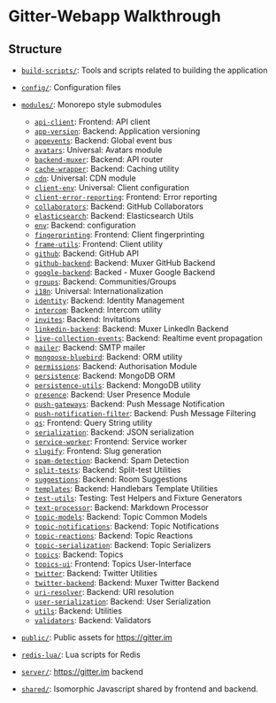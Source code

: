 # Gitter-Webapp Walkthrough

## Structure

* [`build-scripts/`](../build-scripts): Tools and scripts related to building the application
* [`config/`](../config): Configuration files
* [`modules/`](../modules): Monorepo style submodules
  * [`api-client`](../modules/api-client): Frontend: API client
  * [`app-version`](../modules/app-version): Backend: Application versioning
  * [`appevents`](../modules/appevents): Backend: Global event bus
  * [`avatars`](../modules/avatars): Universal: Avatars module
  * [`backend-muxer`](../modules/backend-muxer): Backend: API router
  * [`cache-wrapper`](../modules/cache-wrapper): Backend: Caching utility
  * [`cdn`](../modules/cdn): Universal: CDN module
  * [`client-env`](../modules/client-env): Universal: Client configuration
  * [`client-error-reporting`](../modules/client-error-reporting): Frontend: Error reporting
  * [`collaborators`](../modules/collaborators): Backend: GitHub Collaborators
  * [`elasticsearch`](../modules/elasticsearch): Backend: Elasticsearch Utils
  * [`env`](../modules/env): Backend: configuration
  * [`fingerprinting`](../modules/fingerprinting): Frontend: Client fingerprinting
  * [`frame-utils`](../modules/frame-utils): Frontend: Client utility
  * [`github`](../modules/github): Backend: GitHub API
  * [`github-backend`](../modules/github-backend): Backend: Muxer GitHub Backend
  * [`google-backend`](../modules/google-backend): Backed - Muxer Google Backend
  * [`groups`](../modules/groups): Backend: Communities/Groups
  * [`i18n`](../modules/i18n): Universal: Internationalization
  * [`identity`](../modules/identity): Backend: Identity Management
  * [`intercom`](../modules/intercom): Backend: Intercom utility
  * [`invites`](../modules/invites): Backend: Invitations
  * [`linkedin-backend`](../modules/linkedin-backend): Backend: Muxer LinkedIn Backend
  * [`live-collection-events`](../modules/live-collection-events): Backend: Realtime event propagation
  * [`mailer`](../modules/mailer): Backend: SMTP mailer
  * [`mongoose-bluebird`](../modules/mongoose-bluebird): Backend: ORM utility
  * [`permissions`](../modules/permissions): Backend: Authorisation Module
  * [`persistence`](../modules/persistence): Backend: MongoDB ORM
  * [`persistence-utils`](../modules/persistence-utils): Backend: MongoDB utility
  * [`presence`](../modules/presence): Backend: User Presence Module
  * [`push-gateways`](../modules/push-gateways): Backend: Push Message Notification
  * [`push-notification-filter`](../modules/push-notification-filter): Backend: Push Message Filtering
  * [`qs`](../modules/qs): Frontend: Query String utility
  * [`serialization`](../modules/serialization): Backend: JSON serialization
  * [`service-worker`](../modules/service-worker): Frontend: Service worker
  * [`slugify`](../modules/slugify): Frontend: Slug generation
  * [`spam-detection`](../modules/spam-detection): Backend: Spam Detection
  * [`split-tests`](../modules/split-tests): Backend: Split-test Utilities
  * [`suggestions`](../modules/suggestions): Backend: Room Suggestions
  * [`templates`](../modules/templates): Backend: Handlebars Template Utilities
  * [`test-utils`](../modules/test-utils): Testing: Test Helpers and Fixture Generators
  * [`text-processor`](../modules/text-processor): Backend: Markdown Processor
  * [`topic-models`](../modules/topic-models): Backend: Topic Common Models
  * [`topic-notifications`](../modules/topic-notifications): Backend: Topic Notifications
  * [`topic-reactions`](../modules/topic-reactions): Backend: Topic Reactions
  * [`topic-serialization`](../modules/topic-serialization): Backend: Topic Serializers
  * [`topics`](../modules/topics): Backend: Topics
  * [`topics-ui`](../modules/topics-ui): Frontend: Topics User-Interface
  * [`twitter`](../modules/twitter): Backend: Twitter Utilities
  * [`twitter-backend`](../modules/twitter-backend): Backend: Muxer Twitter Backend
  * [`uri-resolver`](../modules/uri-resolver): Backend: URI resolution
  * [`user-serialization`](../modules/user-serialization): Backend: User Serialization
  * [`utils`](../modules/utils): Backend: Utilities
  * [`validators`](../modules/validators): Backend: Validators

* [`public/`](../public): Public assets for https://gitter.im
* [`redis-lua/`](../redis-lua): Lua scripts for Redis
* [`server/`](../server): https://gitter.im backend
* [`shared/`](../shared): Isomorphic Javascript shared by frontend and backend.
